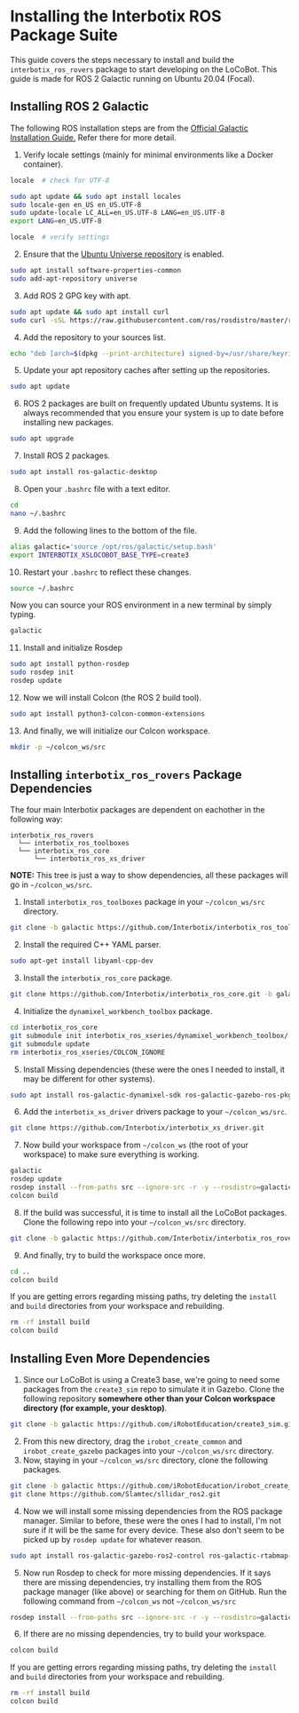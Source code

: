 # Installing the Interbotix ROS Package Suite
This guide covers the steps necessary to install and build the `interbotix_ros_rovers` package to start developing on the LoCoBot. This guide is made for ROS 2 Galactic running on Ubuntu 20.04 (Focal).

## Installing ROS 2 Galactic
The following ROS installation steps are from the [Official Galactic Installation Guide.](https://docs.ros.org/en/galactic/Installation/Ubuntu-Install-Debians.html) Refer there for more detail.

1. Verify locale settings (mainly for minimal environments like a Docker container).
```bash
locale  # check for UTF-8

sudo apt update && sudo apt install locales
sudo locale-gen en_US en_US.UTF-8
sudo update-locale LC_ALL=en_US.UTF-8 LANG=en_US.UTF-8
export LANG=en_US.UTF-8

locale  # verify settings
```
2. Ensure that the [Ubuntu Universe repository](https://help.ubuntu.com/community/Repositories/Ubuntu) is enabled.
```bash
sudo apt install software-properties-common
sudo add-apt-repository universe
```
3. Add ROS 2 GPG key with apt.
```bash
sudo apt update && sudo apt install curl
sudo curl -sSL https://raw.githubusercontent.com/ros/rosdistro/master/ros.key -o /usr/share/keyrings/ros-archive-keyring.gpg
```
4. Add the repository to your sources list.
```bash
echo "deb [arch=$(dpkg --print-architecture) signed-by=/usr/share/keyrings/ros-archive-keyring.gpg] http://packages.ros.org/ros2/ubuntu $(. /etc/os-release && echo $UBUNTU_CODENAME) main" | sudo tee /etc/apt/sources.list.d/ros2.list > /dev/null
```
5. Update your apt repository caches after setting up the repositories.
```bash
sudo apt update
```
6. ROS 2 packages are built on frequently updated Ubuntu systems. It is always recommended that you ensure your system is up to date before installing new packages.
```bash
sudo apt upgrade
```
7. Install ROS 2 packages.
```bash
sudo apt install ros-galactic-desktop
```
8. Open your `.bashrc` file with a text editor.
```bash
cd
nano ~/.bashrc
```
9. Add the following lines to the bottom of the file.
```bash
alias galactic='source /opt/ros/galactic/setup.bash'
export INTERBOTIX_XSLOCOBOT_BASE_TYPE=create3
```
10. Restart your `.bashrc` to reflect these changes.
```bash
source ~/.bashrc
```
Now you can source your ROS environment in a new terminal by simply typing.
```bash
galactic
```
11. Install and initialize Rosdep
```bash
sudo apt install python-rosdep
sudo rosdep init
rosdep update
```
12. Now we will install Colcon (the ROS 2 build tool).
```bash
sudo apt install python3-colcon-common-extensions
```
13. And finally, we will initialize our Colcon workspace.
```bash
mkdir -p ~/colcon_ws/src
```

## Installing `interbotix_ros_rovers` Package Dependencies
The four main Interbotix packages are dependent on eachother in the following way:
```
interbotix_ros_rovers
  └── interbotix_ros_toolboxes
  └── interbotix_ros_core
      └── interbotix_ros_xs_driver
```
**NOTE:** This tree is just a way to show dependencies, all these packages will go in `~/colcon_ws/src`.

1. Install `interbotix_ros_toolboxes` package in your `~/colcon_ws/src` directory.
```bash
git clone -b galactic https://github.com/Interbotix/interbotix_ros_toolboxes.git
```
2. Install the required C++ YAML parser.
```bash
sudo apt-get install libyaml-cpp-dev
```

3. Install the `interbotix_ros_core` package.
```bash
git clone https://github.com/Interbotix/interbotix_ros_core.git -b galactic
```
4. Initialize the `dynamixel_workbench_toolbox` package.
```bash
cd interbotix_ros_core
git submodule init interbotix_ros_xseries/dynamixel_workbench_toolbox/
git submodule update
rm interbotix_ros_xseries/COLCON_IGNORE
```
5. Install Missing dependencies (these were the ones I needed to install, it may be different for other systems).
```bash
sudo apt install ros-galactic-dynamixel-sdk ros-galactic-gazebo-ros-pkgs ros-galactic-tf-transformations ros-galactic-ros2-control ros-galactic-ros2-controllers
```
6. Add the `interbotix_xs_driver` drivers package to your `~/colcon_ws/src`.
```bash
git clone https://github.com/Interbotix/interbotix_xs_driver.git
```
7. Now build your workspace from `~/colcon_ws` (the root of your workspace) to make sure everything is working.
```bash
galactic
rosdep update
rosdep install --from-paths src --ignore-src -r -y --rosdistro=galactic
colcon build
```
8. If the build was successful, it is time to install all the LoCoBot packages. Clone the following repo into your `~/colcon_ws/src` directory.
```bash
git clone -b galactic https://github.com/Interbotix/interbotix_ros_rovers.git
```
9. And finally, try to build the workspace once more.
```bash
cd ..
colcon build
```
If you are getting errors regarding missing paths, try deleting the `install` and `build` directories from your workspace and rebuilding.
```bash
rm -rf install build
colcon build
```

## Installing Even More Dependencies
1. Since our LoCoBot is using a Create3 base, we're going to need some packages from the `create3_sim` repo to simulate it in Gazebo. Clone the following repository **somewhere other than your Colcon workspace directory (for example, your desktop)**.
```bash
git clone -b galactic https://github.com/iRobotEducation/create3_sim.git
```
2. From this new directory, drag the `irobot_create_common` and `irobot_create_gazebo` packages into your `~/colcon_ws/src` directory.
3. Now, staying in your `~/colcon_ws/src` directory, clone the following packages.
```bash
git clone -b galactic https://github.com/iRobotEducation/irobot_create_msgs.git
git clone https://github.com/Slamtec/sllidar_ros2.git
```
4. Now we will install some missing dependencies from the ROS package manager. Similar to before, these were the ones I had to install, I'm not sure if it will be the same for every device. These also don't seem to be picked up by `rosdep update` for whatever reason.
```bash
sudo apt install ros-galactic-gazebo-ros2-control ros-galactic-rtabmap-ros ros-galactic-joint-state-publisher ros-galactic-joint-state-publisher-gui ros-galactic-nav2-bringup ros-galactic-rplidar-ros ros-galactic-realsense2-camera ros-galactic-moveit
```
5. Now run Rosdep to check for more missing dependencies. If it says there are missing dependencies, try installing them from the ROS package manager (like above) or searching for them on GitHub. Run the following command from `~/colcon_ws` not `~/colcon_ws/src`
```bash
rosdep install --from-paths src --ignore-src -r -y --rosdistro=galactic
```
6. If there are no missing dependencies, try to build your workspace.
```bash
colcon build
```
If you are getting errors regarding missing paths, try deleting the `install` and `build` directories from your workspace and rebuilding.
```bash
rm -rf install build
colcon build
```
